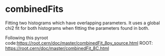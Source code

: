 # combinedFits
Fitting two histograms which have overlapping parameters. It uses a global chi2 fit for both histograms when fitting the parameters found in both.


Following this pyroot code:https://root.cern/doc/master/combinedFit_8py_source.html
ROOT: https://root.cern/doc/master/combinedFit_8C.html
